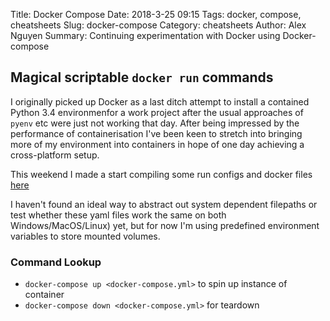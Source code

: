 Title: Docker Compose 
Date: 2018-3-25 09:15
Tags: docker, compose, cheatsheets
Slug: docker-compose
Category: cheatsheets
Author: Alex Nguyen
Summary: Continuing experimentation with Docker using Docker-compose

## Magical scriptable `docker run` commands
I originally picked up Docker as a last ditch attempt to install a contained Python 3.4 environmenfor a work project after the usual approaches of `pyenv` etc were just not working that day. After being impressed by the performance of containerisation I've been keen to stretch into bringing more of my environment into containers in hope of one day achieving a cross-platform setup.

This weekend I made a start compiling some run configs and docker files [here](https://github.com/AlexN34/dockerfiles)

I haven't found an ideal way to abstract out system dependent filepaths or test whether these yaml files work the same on both Windows/MacOS/Linux) yet, but for now I'm using predefined environment variables to store mounted volumes.

### Command Lookup
- `docker-compose up <docker-compose.yml>` to spin up instance of container
- `docker-compose down <docker-compose.yml>` for teardown
